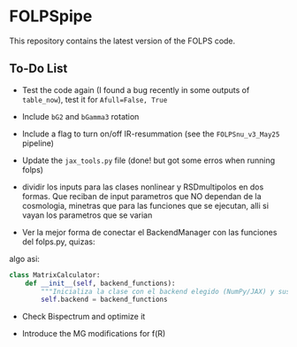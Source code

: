 # FOLPSpipe
This repository contains the latest version of the FOLPS code.

## To-Do List

- Test the code again (I found a bug recently in some outputs of `table_now`), test it for `Afull=False, True`

- Include `bG2` and `bGamma3` rotation

- Include a flag to turn on/off IR-resummation (see the `FOLPSnu_v3_May25` pipeline)

- Update the `jax_tools.py` file      (done! but got some erros when running folps)

- dividir los inputs para las clases nonlinear y RSDmultipolos en dos formas.
  Que reciban de input parametros que NO dependan de la cosmologia,
  minetras que para las funciones que se ejecutan, alli si vayan los parametros que se varian

- Ver la mejor forma de conectar el BackendManager con las funciones del folps.py, quizas:

algo asi: 

```python
class MatrixCalculator:
    def __init__(self, backend_functions):
        """Inicializa la clase con el backend elegido (NumPy/JAX) y sus funciones asociadas."""
        self.backend = backend_functions
```
- Check Bispectrum and optimize it        
        
- Introduce the MG modifications for f(R)
